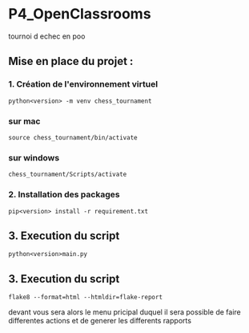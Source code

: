 # P4_OpenClassrooms
tournoi d echec en poo 

## Mise en place du projet :

### 1. Création de l'environnement virtuel

    python<version> -m venv chess_tournament
### sur mac 

    source chess_tournament/bin/activate
### sur windows

    chess_tournament/Scripts/activate

### 2. Installation des packages 

    pip<version> install -r requirement.txt

## 3. Execution du script

    python<version>main.py

## 3. Execution du script

    flake8 --format=html --htmldir=flake-report

devant vous sera alors le menu pricipal duquel il sera possible de faire differentes actions et de generer les differents rapports 

    
